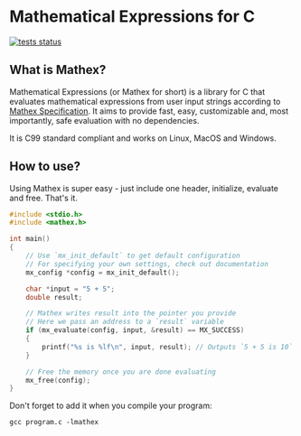 # Mathematical Expressions for C

[![tests status](https://github.com/capsey/mathex-c/actions/workflows/tests.yml/badge.svg)](https://github.com/capsey/mathex-c/actions/workflows/tests.yml)

## What is Mathex?

Mathematical Expressions (or Mathex for short) is a library for C that evaluates mathematical expressions from user input strings according to [Mathex Specification](https://github.com/capsey/mathex). It aims to provide fast, easy, customizable and, most importantly, safe evaluation with no dependencies.

It is C99 standard compliant and works on Linux, MacOS and Windows.

## How to use?

Using Mathex is super easy - just include one header, initialize, evaluate and free. That's it.

```c
#include <stdio.h>
#include <mathex.h>

int main()
{
    // Use `mx_init_default` to get default configuration
    // For specifying your own settings, check out documentation
    mx_config *config = mx_init_default();

    char *input = "5 + 5";
    double result;

    // Mathex writes result into the pointer you provide
    // Here we pass an address to a `result` variable
    if (mx_evaluate(config, input, &result) == MX_SUCCESS)
    {
        printf("%s is %lf\n", input, result); // Outputs `5 + 5 is 10`
    }

    // Free the memory once you are done evaluating
    mx_free(config);
}
```

Don't forget to add it when you compile your program:

```shell
gcc program.c -lmathex
```
